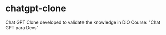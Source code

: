 # chatgpt-clone
Chat GPT Clone developed to validate the knowledge in DIO Course: "Chat GPT para Devs"
